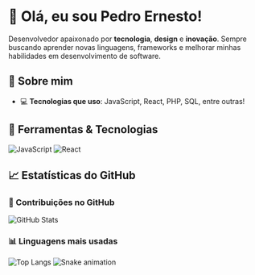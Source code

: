 # 👋 Olá, eu sou Pedro Ernesto!

Desenvolvedor apaixonado por **tecnologia**, **design** e **inovação**. Sempre buscando aprender novas linguagens, frameworks e melhorar minhas habilidades em desenvolvimento de software.

## 🚀 Sobre mim
- 💻 **Tecnologias que uso**: JavaScript, React, PHP,  SQL, entre outras!

## 🔧 Ferramentas & Tecnologias

![JavaScript](https://img.shields.io/badge/-JavaScript-FFD700?style=flat&logo=javascript&logoColor=white) 
![React](https://img.shields.io/badge/-React-61DAFB?style=flat&logo=react&logoColor=black) 

## 📈 Estatísticas do GitHub

### 🌟 Contribuições no GitHub

![GitHub Stats](https://github-readme-stats.vercel.app/api?username=PedroErnestoDev&show_icons=true&hide_title=true&count_private=true&hide=prs&theme=radical)

### 📊 Linguagens mais usadas

![Top Langs](https://github-readme-stats.vercel.app/api/top-langs/?username=PedroErnestoDev&layout=compact&theme=radical)
<img src="https://raw.githubusercontent.com/PedroErnestoDev/output/snake.svg" alt="Snake animation" />
